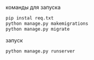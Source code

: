 команды для запуска
```bash
pip instal req.txt
python manage.py makemigrations
python manage.py migrate
```

запуск

```bash
python manage.py runserver
```